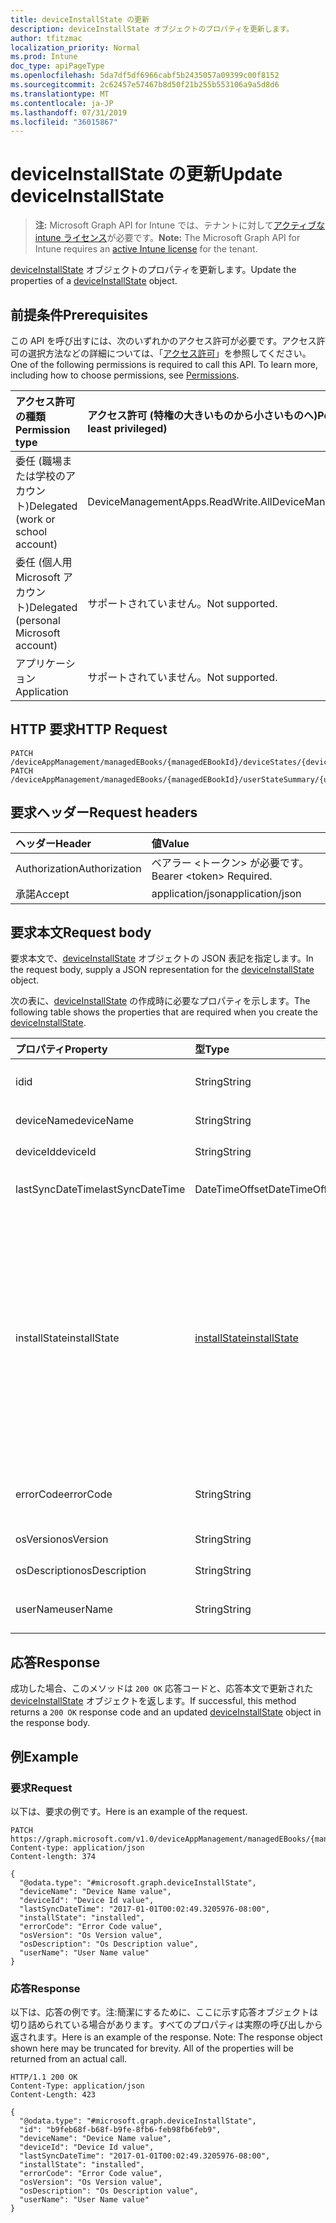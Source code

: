 ```yaml
---
title: deviceInstallState の更新
description: deviceInstallState オブジェクトのプロパティを更新します。
author: tfitzmac
localization_priority: Normal
ms.prod: Intune
doc_type: apiPageType
ms.openlocfilehash: 5da7df5df6966cabf5b2435057a09399c00f8152
ms.sourcegitcommit: 2c62457e57467b8d50f21b255b553106a9a5d8d6
ms.translationtype: MT
ms.contentlocale: ja-JP
ms.lasthandoff: 07/31/2019
ms.locfileid: "36015867"
---
```

# <a name="update-deviceinstallstate"></a><span data-ttu-id="17404-103">deviceInstallState の更新</span><span class="sxs-lookup"><span data-stu-id="17404-103">Update deviceInstallState</span></span>

> <span data-ttu-id="17404-104">**注:** Microsoft Graph API for Intune では、テナントに対して[アクティブな intune ライセンス](https://go.microsoft.com/fwlink/?linkid=839381)が必要です。</span><span class="sxs-lookup"><span data-stu-id="17404-104">**Note:** The Microsoft Graph API for Intune requires an [active Intune license](https://go.microsoft.com/fwlink/?linkid=839381) for the tenant.</span></span>

<span data-ttu-id="17404-105">[deviceInstallState](../resources/intune-books-deviceinstallstate.md) オブジェクトのプロパティを更新します。</span><span class="sxs-lookup"><span data-stu-id="17404-105">Update the properties of a [deviceInstallState](../resources/intune-books-deviceinstallstate.md) object.</span></span>

## <a name="prerequisites"></a><span data-ttu-id="17404-106">前提条件</span><span class="sxs-lookup"><span data-stu-id="17404-106">Prerequisites</span></span>
<span data-ttu-id="17404-p101">この API を呼び出すには、次のいずれかのアクセス許可が必要です。アクセス許可の選択方法などの詳細については、「[アクセス許可](/graph/permissions-reference)」を参照してください。</span><span class="sxs-lookup"><span data-stu-id="17404-p101">One of the following permissions is required to call this API. To learn more, including how to choose permissions, see [Permissions](/graph/permissions-reference).</span></span>

|<span data-ttu-id="17404-109">アクセス許可の種類</span><span class="sxs-lookup"><span data-stu-id="17404-109">Permission type</span></span>|<span data-ttu-id="17404-110">アクセス許可 (特権の大きいものから小さいものへ)</span><span class="sxs-lookup"><span data-stu-id="17404-110">Permissions (from most to least privileged)</span></span>|
|:---|:---|
|<span data-ttu-id="17404-111">委任 (職場または学校のアカウント)</span><span class="sxs-lookup"><span data-stu-id="17404-111">Delegated (work or school account)</span></span>|<span data-ttu-id="17404-112">DeviceManagementApps.ReadWrite.All</span><span class="sxs-lookup"><span data-stu-id="17404-112">DeviceManagementApps.ReadWrite.All</span></span>|
|<span data-ttu-id="17404-113">委任 (個人用 Microsoft アカウント)</span><span class="sxs-lookup"><span data-stu-id="17404-113">Delegated (personal Microsoft account)</span></span>|<span data-ttu-id="17404-114">サポートされていません。</span><span class="sxs-lookup"><span data-stu-id="17404-114">Not supported.</span></span>|
|<span data-ttu-id="17404-115">アプリケーション</span><span class="sxs-lookup"><span data-stu-id="17404-115">Application</span></span>|<span data-ttu-id="17404-116">サポートされていません。</span><span class="sxs-lookup"><span data-stu-id="17404-116">Not supported.</span></span>|

## <a name="http-request"></a><span data-ttu-id="17404-117">HTTP 要求</span><span class="sxs-lookup"><span data-stu-id="17404-117">HTTP Request</span></span>
<!-- {
  "blockType": "ignored"
}
-->
``` http
PATCH /deviceAppManagement/managedEBooks/{managedEBookId}/deviceStates/{deviceInstallStateId}
PATCH /deviceAppManagement/managedEBooks/{managedEBookId}/userStateSummary/{userInstallStateSummaryId}/deviceStates/{deviceInstallStateId}
```

## <a name="request-headers"></a><span data-ttu-id="17404-118">要求ヘッダー</span><span class="sxs-lookup"><span data-stu-id="17404-118">Request headers</span></span>
|<span data-ttu-id="17404-119">ヘッダー</span><span class="sxs-lookup"><span data-stu-id="17404-119">Header</span></span>|<span data-ttu-id="17404-120">値</span><span class="sxs-lookup"><span data-stu-id="17404-120">Value</span></span>|
|:---|:---|
|<span data-ttu-id="17404-121">Authorization</span><span class="sxs-lookup"><span data-stu-id="17404-121">Authorization</span></span>|<span data-ttu-id="17404-122">ベアラー &lt;トークン&gt; が必要です。</span><span class="sxs-lookup"><span data-stu-id="17404-122">Bearer &lt;token&gt; Required.</span></span>|
|<span data-ttu-id="17404-123">承諾</span><span class="sxs-lookup"><span data-stu-id="17404-123">Accept</span></span>|<span data-ttu-id="17404-124">application/json</span><span class="sxs-lookup"><span data-stu-id="17404-124">application/json</span></span>|

## <a name="request-body"></a><span data-ttu-id="17404-125">要求本文</span><span class="sxs-lookup"><span data-stu-id="17404-125">Request body</span></span>
<span data-ttu-id="17404-126">要求本文で、[deviceInstallState](../resources/intune-books-deviceinstallstate.md) オブジェクトの JSON 表記を指定します。</span><span class="sxs-lookup"><span data-stu-id="17404-126">In the request body, supply a JSON representation for the [deviceInstallState](../resources/intune-books-deviceinstallstate.md) object.</span></span>

<span data-ttu-id="17404-127">次の表に、[deviceInstallState](../resources/intune-books-deviceinstallstate.md) の作成時に必要なプロパティを示します。</span><span class="sxs-lookup"><span data-stu-id="17404-127">The following table shows the properties that are required when you create the [deviceInstallState](../resources/intune-books-deviceinstallstate.md).</span></span>

|<span data-ttu-id="17404-128">プロパティ</span><span class="sxs-lookup"><span data-stu-id="17404-128">Property</span></span>|<span data-ttu-id="17404-129">型</span><span class="sxs-lookup"><span data-stu-id="17404-129">Type</span></span>|<span data-ttu-id="17404-130">説明</span><span class="sxs-lookup"><span data-stu-id="17404-130">Description</span></span>|
|:---|:---|:---|
|<span data-ttu-id="17404-131">id</span><span class="sxs-lookup"><span data-stu-id="17404-131">id</span></span>|<span data-ttu-id="17404-132">String</span><span class="sxs-lookup"><span data-stu-id="17404-132">String</span></span>|<span data-ttu-id="17404-133">エンティティのキー。</span><span class="sxs-lookup"><span data-stu-id="17404-133">Key of the entity.</span></span>|
|<span data-ttu-id="17404-134">deviceName</span><span class="sxs-lookup"><span data-stu-id="17404-134">deviceName</span></span>|<span data-ttu-id="17404-135">String</span><span class="sxs-lookup"><span data-stu-id="17404-135">String</span></span>|<span data-ttu-id="17404-136">デバイス名。</span><span class="sxs-lookup"><span data-stu-id="17404-136">Device name.</span></span>|
|<span data-ttu-id="17404-137">deviceId</span><span class="sxs-lookup"><span data-stu-id="17404-137">deviceId</span></span>|<span data-ttu-id="17404-138">String</span><span class="sxs-lookup"><span data-stu-id="17404-138">String</span></span>|<span data-ttu-id="17404-139">デバイス ID。</span><span class="sxs-lookup"><span data-stu-id="17404-139">Device Id.</span></span>|
|<span data-ttu-id="17404-140">lastSyncDateTime</span><span class="sxs-lookup"><span data-stu-id="17404-140">lastSyncDateTime</span></span>|<span data-ttu-id="17404-141">DateTimeOffset</span><span class="sxs-lookup"><span data-stu-id="17404-141">DateTimeOffset</span></span>|<span data-ttu-id="17404-142">最後の同期日時。</span><span class="sxs-lookup"><span data-stu-id="17404-142">Last sync date and time.</span></span>|
|<span data-ttu-id="17404-143">installState</span><span class="sxs-lookup"><span data-stu-id="17404-143">installState</span></span>|[<span data-ttu-id="17404-144">installState</span><span class="sxs-lookup"><span data-stu-id="17404-144">installState</span></span>](../resources/intune-books-installstate.md)|<span data-ttu-id="17404-145">電子ブックのインストールの状態。</span><span class="sxs-lookup"><span data-stu-id="17404-145">The install state of the eBook.</span></span> <span data-ttu-id="17404-146">可能な値は、`notApplicable`、`installed`、`failed`、`notInstalled`、`uninstallFailed`、`unknown` です。</span><span class="sxs-lookup"><span data-stu-id="17404-146">Possible values are: `notApplicable`, `installed`, `failed`, `notInstalled`, `uninstallFailed`, `unknown`.</span></span>|
|<span data-ttu-id="17404-147">errorCode</span><span class="sxs-lookup"><span data-stu-id="17404-147">errorCode</span></span>|<span data-ttu-id="17404-148">String</span><span class="sxs-lookup"><span data-stu-id="17404-148">String</span></span>|<span data-ttu-id="17404-149">インストール失敗のエラー コード。</span><span class="sxs-lookup"><span data-stu-id="17404-149">The error code for install failures.</span></span>|
|<span data-ttu-id="17404-150">osVersion</span><span class="sxs-lookup"><span data-stu-id="17404-150">osVersion</span></span>|<span data-ttu-id="17404-151">String</span><span class="sxs-lookup"><span data-stu-id="17404-151">String</span></span>|<span data-ttu-id="17404-152">OS バージョン。</span><span class="sxs-lookup"><span data-stu-id="17404-152">OS Version.</span></span>|
|<span data-ttu-id="17404-153">osDescription</span><span class="sxs-lookup"><span data-stu-id="17404-153">osDescription</span></span>|<span data-ttu-id="17404-154">String</span><span class="sxs-lookup"><span data-stu-id="17404-154">String</span></span>|<span data-ttu-id="17404-155">OS の説明。</span><span class="sxs-lookup"><span data-stu-id="17404-155">OS Description.</span></span>|
|<span data-ttu-id="17404-156">userName</span><span class="sxs-lookup"><span data-stu-id="17404-156">userName</span></span>|<span data-ttu-id="17404-157">String</span><span class="sxs-lookup"><span data-stu-id="17404-157">String</span></span>|<span data-ttu-id="17404-158">デバイスのユーザー名。</span><span class="sxs-lookup"><span data-stu-id="17404-158">Device User Name.</span></span>|



## <a name="response"></a><span data-ttu-id="17404-159">応答</span><span class="sxs-lookup"><span data-stu-id="17404-159">Response</span></span>
<span data-ttu-id="17404-160">成功した場合、このメソッドは `200 OK` 応答コードと、応答本文で更新された [deviceInstallState](../resources/intune-books-deviceinstallstate.md) オブジェクトを返します。</span><span class="sxs-lookup"><span data-stu-id="17404-160">If successful, this method returns a `200 OK` response code and an updated [deviceInstallState](../resources/intune-books-deviceinstallstate.md) object in the response body.</span></span>

## <a name="example"></a><span data-ttu-id="17404-161">例</span><span class="sxs-lookup"><span data-stu-id="17404-161">Example</span></span>

### <a name="request"></a><span data-ttu-id="17404-162">要求</span><span class="sxs-lookup"><span data-stu-id="17404-162">Request</span></span>
<span data-ttu-id="17404-163">以下は、要求の例です。</span><span class="sxs-lookup"><span data-stu-id="17404-163">Here is an example of the request.</span></span>
``` http
PATCH https://graph.microsoft.com/v1.0/deviceAppManagement/managedEBooks/{managedEBookId}/deviceStates/{deviceInstallStateId}
Content-type: application/json
Content-length: 374

{
  "@odata.type": "#microsoft.graph.deviceInstallState",
  "deviceName": "Device Name value",
  "deviceId": "Device Id value",
  "lastSyncDateTime": "2017-01-01T00:02:49.3205976-08:00",
  "installState": "installed",
  "errorCode": "Error Code value",
  "osVersion": "Os Version value",
  "osDescription": "Os Description value",
  "userName": "User Name value"
}
```

### <a name="response"></a><span data-ttu-id="17404-164">応答</span><span class="sxs-lookup"><span data-stu-id="17404-164">Response</span></span>
<span data-ttu-id="17404-p103">以下は、応答の例です。注:簡潔にするために、ここに示す応答オブジェクトは切り詰められている場合があります。すべてのプロパティは実際の呼び出しから返されます。</span><span class="sxs-lookup"><span data-stu-id="17404-p103">Here is an example of the response. Note: The response object shown here may be truncated for brevity. All of the properties will be returned from an actual call.</span></span>
``` http
HTTP/1.1 200 OK
Content-Type: application/json
Content-Length: 423

{
  "@odata.type": "#microsoft.graph.deviceInstallState",
  "id": "b9feb68f-b68f-b9fe-8fb6-feb98fb6feb9",
  "deviceName": "Device Name value",
  "deviceId": "Device Id value",
  "lastSyncDateTime": "2017-01-01T00:02:49.3205976-08:00",
  "installState": "installed",
  "errorCode": "Error Code value",
  "osVersion": "Os Version value",
  "osDescription": "Os Description value",
  "userName": "User Name value"
}
```



